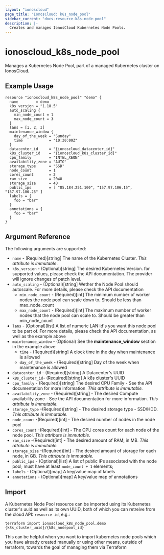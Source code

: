 ```yaml
---
layout: "ionoscloud"
page_title: "IonosCloud: k8s_node_pool"
sidebar_current: "docs-resource-k8s-node-pool"
description: |-
  Creates and manages IonosCloud Kubernetes Node Pools.
---
```


# ionoscloud_k8s_node_pool

Manages a Kubernetes Node Pool, part of a managed Kubernetes cluster on IonosCloud.

## Example Usage

```hcl
resource "ionoscloud_k8s_node_pool" "demo" {
  name        = demo
  k8s_version = "1.18.5"
  auto_scaling {
    min_node_count = 1
    max_node_count = 3
  }
  lans = [1, 2, 3]
  maintenance_window {
    day_of_the_week = "Sunday"
    time            = "10:30:00Z"
  }
  datacenter_id     = "{ionoscloud_datacenter_id}"
  k8s_cluster_id    = "{ionoscloud_k8s_cluster_id}"
  cpu_family        = "INTEL_XEON"
  availability_zone = "AUTO"
  storage_type      = "SSD"
  node_count        = 1
  cores_count       = 2
  ram_size          = 2048
  storage_size      = 40
  public_ips        = [ "85.184.251.100", "157.97.106.15", "157.97.106.25" ]
  labels = {
    foo = "bar"
  }
  annotations = {
    foo = "bar"
  }  
}

```

## Argument Reference

The following arguments are supported:

- `name` - (Required)[string] The name of the Kubernetes Cluster. *This attribute is immutable*.
- `k8s_version` - (Optional)[string] The desired Kubernetes Version. for supported values, please check the API documentation. The provider will ignore changes of patch level.
- `auto_scaling` - (Optional)[string] Wether the Node Pool should autoscale. For more details, please check the API documentation
  - `min_node_count` - (Required)[int] The minimum number of worker nodes the node pool can scale down to. Should be less than max_node_count
  - `max_node_count` - (Required)[int] The maximum number of worker nodes that the node pool can scale to. Should be greater than min_node_count
- `lans` - (Optional)[list] A list of numeric LAN id's you want this node pool to be part of. For more details, please check the API documentation, as well as the example above
- `maintenance_window` - (Optional) See the **maintenance_window** section in the example above
  - `time` - (Required)[string] A clock time in the day when maintenance is allowed
  - `day_of_the_week` - (Required)[string] Day of the week when maintenance is allowed
- `datacenter_id` - (Required)[string] A Datacenter's UUID
- `k8s_cluster_id`- (Required)[string] A k8s cluster's UUID
- `cpu_family` - (Required)[string] The desired CPU Family - See the API documentation for more information. *This attribute is immutable.*
- `availability_zone` - (Required)[string] - The desired Compute availability zone - See the API documentation for more information. *This attribute is immutable.*
- `storage_type` -(Required)[string] - The desired storage type - SSD/HDD. *This attribute is immutable.*
- `node_count` -(Required)[int] - The desired number of nodes in the node pool
- `cores_count` -(Required)[int] - The CPU cores count for each node of the node pool. *This attribute is immutable.*
- `ram_size` -(Required)[int] - The desired amount of RAM, in MB. *This attribute is immutable.*
- `storage_size` -(Required)[int] - The desired amount of storage for each node, in GB. *This attribute is immutable.*
- `public_ips` - (Optional)[list] A list of public IPs associated with the node pool; must have at least `node_count + 1` elements;  
- `labels` - (Optional)[map] A key/value map of labels
- `annotations` - (Optional)[map] A key/value map of annotations
## Import

A Kubernetes Node Pool resource can be imported using its Kubernetes cluster's uuid as well as its own UUID, both of which you can retreive from the cloud API: `resource id`, e.g.:

```shell
terraform import ionoscloud_k8s_node_pool.demo {k8s_cluster_uuid}/{k8s_nodepool_id}
```

This can be helpful when you want to import kubernetes node pools which you have already created manually or using other means, outside of terraform, towards the goal of managing them via Terraform
